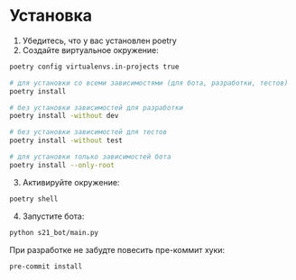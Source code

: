 # Установка
1) Убедитесь, что у вас установлен poetry
2) Создайте виртуальное окружение:
```bash
poetry config virtualenvs.in-projects true

# для установки со всеми зависимостями (для бота, разработки, тестов)
poetry install

# без установки зависимостей для разработки
poetry install -without dev

# без установки зависимостей для тестов
poetry install -without test

# для установки только зависимостей бота
poetry install --only-root
```
3) Активируйте окружение:
```bash
poetry shell
```
4) Запустите бота:
```bash
python s21_bot/main.py
```

При разработке не забудте повесить пре-коммит хуки:
```bash
pre-commit install
```
